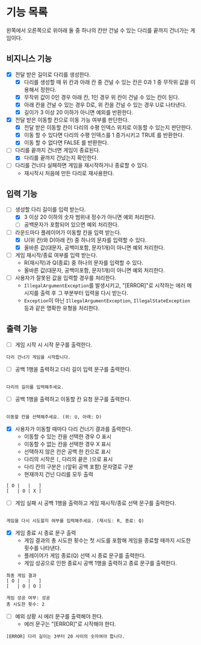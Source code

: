# 기능 목록
왼쪽에서 오른쪽으로 위아래 둘 중 하나의 칸만 건널 수 있는 다리를 끝까지 건너가는 게임이다.

## 비지니스 기능
* [x] 전달 받은 길이로 다리를 생성한다.
  * [x] 다리를 생성할 때 위 칸과 아래 칸 중 건널 수 있는 칸은 0과 1 중 무작위 값을 이용해서 정한다.
  * [x] 무작위 값이 0인 경우 아래 칸, 1인 경우 위 칸이 건널 수 있는 칸이 된다.
  * [x] 아래 칸을 건널 수 있는 경우 D로, 위 칸을 건널 수 있는 경우 U로 나타낸다.
  * [x] 길이가 3 이상 20 이하가 아니면 예외를 반환한다.
* [x] 전달 받은 이동할 칸으로 이동 가능 여부를 판단한다.
  * [x] 전달 받은 이동할 칸이 다리의 수평 인덱스 위치로 이동할 수 있는지 판단한다.
  * [x] 이동 할 수 있다면 다리의 수평 인덱스를 1 증가시키고 TRUE 를 반환한다.
  * [x] 이동 할 수 없다면 FALSE 를 반환한다.
* [ ] 다리를 끝까지 건너면 게임이 종료된다.
  * [x] 다리를 끝까지 건넜는지 확인한다.
* [ ] 다리를 건너다 실패하면 게임을 재시작하거나 종료할 수 있다.
  - 재시작시 처음에 만든 다리로 재사용한다.

## 입력 기능
* [ ] 생성할 다리 길이를 입력 받는다. 
  * [x] 3 이상 20 이하의 숫자 범위내 정수가 아니면 예외 처리한다.
  * [ ] 공백문자가 포함되어 있으면 예외 처리한다.
* [ ] 라운드마다 플레이어가 이동할 칸을 입력 받는다. 
  * [x] U(위 칸)와 D(아래 칸) 중 하나의 문자를 입력할 수 있다.
  * [x] 올바른 값(대문자, 공백미포함, 문자1개)이 아니면 예외 처리한다.
* [ ] 게임 재시작/종료 여부를 입력 받는다. 
  - R(재시작)과 Q(종료) 중 하나의 문자를 입력할 수 있다.
  - 올바른 값(대문자, 공백미포함, 문자1개)이 아니면 예외 처리한다.
* [ ] 사용자가 잘못된 값을 입력할 경우를 처리한다.
  - `IllegalArgumentException`를 발생시키고, "[ERROR]"로 시작하는 에러 메시지를 출력 후 그 부분부터 입력을 다시 받는다.
  - `Exception`이 아닌 `IllegalArgumentException`, `IllegalStateException` 등과 같은 명확한 유형을 처리한다.

## 출력 기능
* [ ] 게임 시작 시 시작 문구를 출력한다.
```
다리 건너기 게임을 시작합니다.
```


* [ ] 공백 1행을 출력하고 다리 길이 입력 문구를 출력한다.
```

다리의 길이를 입력해주세요.
```


* [ ] 공백 1행을 출력하고 이동할 칸 요청 문구를 출력한다.
```

이동할 칸을 선택해주세요. (위: U, 아래: D)
```


* [x] 사용자가 이동할 때마다 다리 건너기 결과를 출력한다.
  - 이동할 수 있는 칸을 선택한 경우 O 표시
  - 이동할 수 없는 칸을 선택한 경우 X 표시
  - 선택하지 않은 칸은 공백 한 칸으로 표시
  - 다리의 시작은 `[`, 다리의 끝은 `]`으로 표시
  - 다리 칸의 구분은 ` | `(앞뒤 공백 포함) 문자열로 구분
  - 현재까지 건넌 다리를 모두 출력
```
[ O |   |   ]
[   | O | X ]
```


* [ ] 게임 실패 시 공백 1행을 출력하고 게임 재시작/종료 선택 문구를 출력한다.
```

게임을 다시 시도할지 여부를 입력해주세요. (재시도: R, 종료: Q)
```


*[x] 게임 종료 시 종료 문구 출력
  - 게임 결과의 총 시도한 횟수는 첫 시도를 포함해 게임을 종료할 때까지 시도한 횟수를 나타낸다.
  - 플레이어가 게임 종료(Q) 선택 시 종료 문구를 출력한다.
  - 게임 성공으로 인한 종료시 공백 1행을 출력하고 종료 문구를 출력한다.
```
최종 게임 결과
[ O |   |   ]
[   | O | O ]

게임 성공 여부: 성공
총 시도한 횟수: 2
```


* [ ] 예외 상황 시 에러 문구를 출력해야 한다.
  - 에러 문구는 "[ERROR]"로 시작해야 한다.
```
[ERROR] 다리 길이는 3부터 20 사이의 숫자여야 합니다.
```